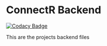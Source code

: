 # ConnectR Backend 

[![Codacy Badge](https://api.codacy.com/project/badge/Grade/33a3c2d5454d4285a39ce314a4405cdb)](https://app.codacy.com/gh/BuildForSDGCohort2/Team-174-Backend-Group-a?utm_source=github.com&utm_medium=referral&utm_content=BuildForSDGCohort2/Team-174-Backend-Group-a&utm_campaign=Badge_Grade_Dashboard)

This are the projects backend files
